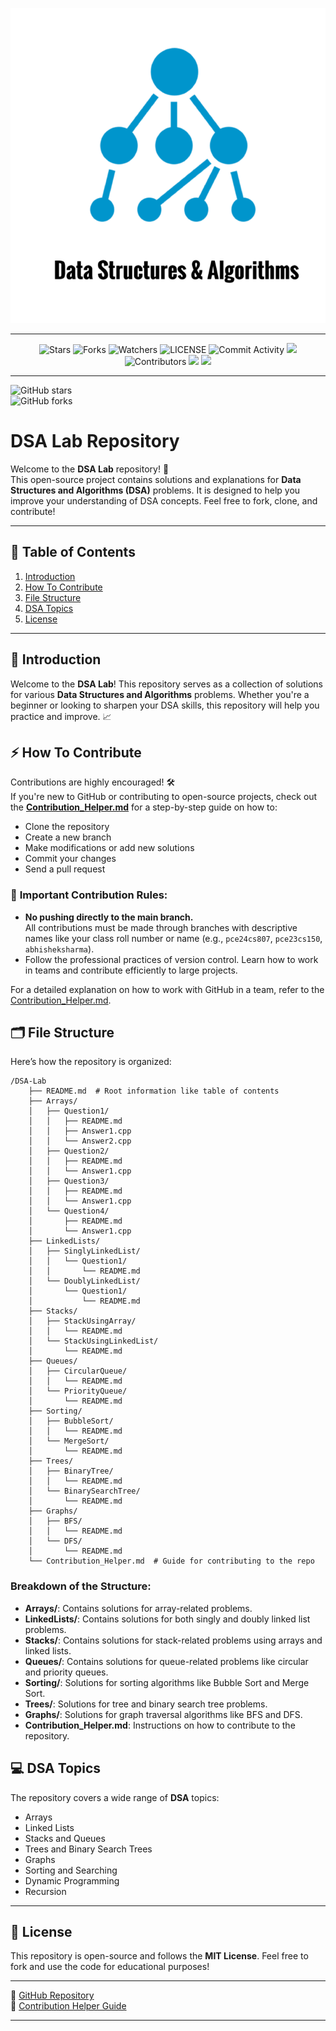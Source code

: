 <p align="center">
    <a href="https://github.com/AashooSharma/DSA-Lab">
        <img src="./logo.png" alt="Your Logo">
    </a>
</p>

---
<p align="center">
    <img src="https://img.shields.io/github/stars/AashooSharma/DSA-Lab?style=for-the-badge" alt="Stars">
    <img src="https://img.shields.io/github/forks/AashooSharma/DSA-Lab?style=for-the-badge" alt="Forks">
    <img src="https://img.shields.io/github/watchers/AashooSharma/DSA-Lab?style=for-the-badge" alt="Watchers">
    <img src="https://img.shields.io/github/license/AashooSharma/DSA-Lab?style=for-the-badge" alt="LICENSE">
    <img src="https://img.shields.io/github/commit-activity/w/AashooSharma/DSA-Lab?style=for-the-badge" alt="Commit Activity">
    <a href="https://github.com/AashooSharma/DSA-Lab/commits/master"> <img src="https://img.shields.io/github/last-commit/AashooSharma/DSA-Lab?color=blue&logo=github&logoColor=green&style=for-the-badge" /></a>
    <img src="https://img.shields.io/github/contributors/AashooSharma/DSA-Lab?style=for-the-badge" alt="Contributors">
    <a href="https://github.com/AashooSharma/DSA-Lab/issues"> <img src="https://img.shields.io/github/issues/AashooSharma/DSA-Lab?color=blueviolet&logo=github&logoColor=green&style=for-the-badge" /></a>
    <a href="https://github.com/AashooSharma/DSA-Lab"> <img src="https://img.shields.io/github/repo-size/AashooSharma/DSA-Lab?color=orange&logo=github&logoColor=green&style=for-the-badge" /></a>
</p>


---

![GitHub stars](https://img.shields.io/github/stars/AashooSharma/DSA-Lab?style=social)  
![GitHub forks](https://img.shields.io/github/forks/AashooSharma/DSA-Lab?style=social)  

# DSA Lab Repository

Welcome to the **DSA Lab** repository! 🚀  
This open-source project contains solutions and explanations for **Data Structures and Algorithms (DSA)** problems. It is designed to help you improve your understanding of DSA concepts. Feel free to fork, clone, and contribute!

---

## 🌟 Table of Contents

1. [Introduction](#introduction)
2. [How To Contribute](#how-to-contribute)
3. [File Structure](#file-structure)
4. [DSA Topics](#dsa-topics)
5. [License](#license)

---

## 📖 Introduction

Welcome to the **DSA Lab**! This repository serves as a collection of solutions for various **Data Structures and Algorithms** problems. Whether you're a beginner or looking to sharpen your DSA skills, this repository will help you practice and improve. 📈

## ⚡ How To Contribute

Contributions are highly encouraged! 🛠️  
If you're new to GitHub or contributing to open-source projects, check out the [**Contribution_Helper.md**](./Contribution_Helper.md) for a step-by-step guide on how to:

- Clone the repository
- Create a new branch
- Make modifications or add new solutions
- Commit your changes
- Send a pull request

### 📜 **Important Contribution Rules:**

- **No pushing directly to the main branch.**  
  All contributions must be made through branches with descriptive names like your class roll number or name (e.g., `pce24cs807`, `pce23cs150`, `abhisheksharma`).
- Follow the professional practices of version control. Learn how to work in teams and contribute efficiently to large projects.

For a detailed explanation on how to work with GitHub in a team, refer to the [Contribution_Helper.md](./Contribution_Helper.md).

## 🗂 File Structure

Here’s how the repository is organized:

```
/DSA-Lab
    ├── README.md  # Root information like table of contents
    ├── Arrays/
    │   ├── Question1/
    │   │   ├── README.md
    │   │   ├── Answer1.cpp
    │   │   └── Answer2.cpp
    │   ├── Question2/
    │   │   ├── README.md
    │   │   └── Answer1.cpp
    │   ├── Question3/
    │   │   ├── README.md
    │   │   └── Answer1.cpp
    │   └── Question4/
    │       ├── README.md
    │       └── Answer1.cpp
    ├── LinkedLists/
    │   ├── SinglyLinkedList/
    │   │   └── Question1/
    │   │       └── README.md
    │   └── DoublyLinkedList/
    │       └── Question1/
    │           └── README.md
    ├── Stacks/
    │   ├── StackUsingArray/
    │   │   └── README.md
    │   └── StackUsingLinkedList/
    │       └── README.md
    ├── Queues/
    │   ├── CircularQueue/
    │   │   └── README.md
    │   └── PriorityQueue/
    │       └── README.md
    ├── Sorting/
    │   ├── BubbleSort/
    │   │   └── README.md
    │   └── MergeSort/
    │       └── README.md
    ├── Trees/
    │   ├── BinaryTree/
    │   │   └── README.md
    │   └── BinarySearchTree/
    │       └── README.md
    ├── Graphs/
    │   ├── BFS/
    │   │   └── README.md
    │   └── DFS/
    │       └── README.md
    └── Contribution_Helper.md  # Guide for contributing to the repo
```

### Breakdown of the Structure:
- **Arrays/**: Contains solutions for array-related problems.
- **LinkedLists/**: Contains solutions for both singly and doubly linked list problems.
- **Stacks/**: Contains solutions for stack-related problems using arrays and linked lists.
- **Queues/**: Contains solutions for queue-related problems like circular and priority queues.
- **Sorting/**: Solutions for sorting algorithms like Bubble Sort and Merge Sort.
- **Trees/**: Solutions for tree and binary search tree problems.
- **Graphs/**: Solutions for graph traversal algorithms like BFS and DFS.
- **Contribution_Helper.md**: Instructions on how to contribute to the repository.

## 💻 DSA Topics

The repository covers a wide range of **DSA** topics:

- Arrays
- Linked Lists
- Stacks and Queues
- Trees and Binary Search Trees
- Graphs
- Sorting and Searching
- Dynamic Programming
- Recursion

---

## 📜 License

This repository is open-source and follows the **MIT License**. Feel free to fork and use the code for educational purposes!

---

🔗 [GitHub Repository](https://github.com/AashooSharma/DSA-Lab.git)  
🔗 [Contribution Helper Guide](./Contribution_Helper.md)

---

